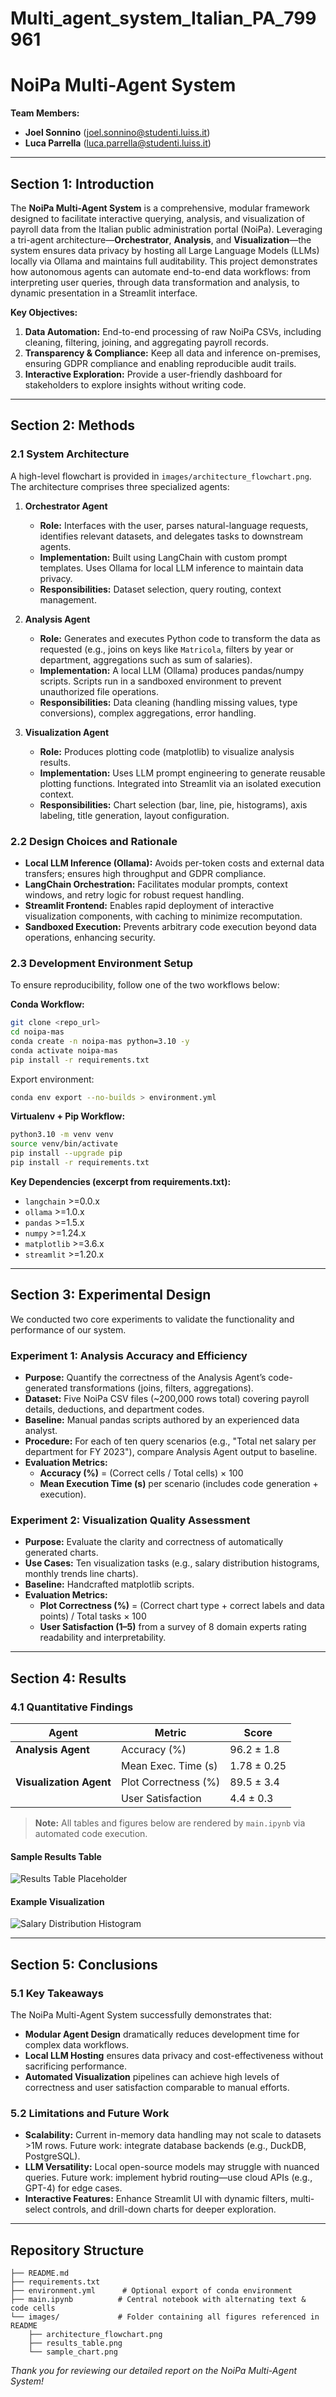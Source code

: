 # Multi_agent_system_Italian_PA_799961

# NoiPa Multi-Agent System

**Team Members:**
- **Joel Sonnino** (joel.sonnino@studenti.luiss.it)
- **Luca Parrella** (luca.parrella@studenti.luiss.it)

---

## Section 1: Introduction
The **NoiPa Multi-Agent System** is a comprehensive, modular framework designed to facilitate interactive querying, analysis, and visualization of payroll data from the Italian public administration portal (NoiPa). Leveraging a tri-agent architecture—**Orchestrator**, **Analysis**, and **Visualization**—the system ensures data privacy by hosting all Large Language Models (LLMs) locally via Ollama and maintains full auditability. This project demonstrates how autonomous agents can automate end-to-end data workflows: from interpreting user queries, through data transformation and analysis, to dynamic presentation in a Streamlit interface.

**Key Objectives:**
1. **Data Automation:** End-to-end processing of raw NoiPa CSVs, including cleaning, filtering, joining, and aggregating payroll records.
2. **Transparency & Compliance:** Keep all data and inference on-premises, ensuring GDPR compliance and enabling reproducible audit trails.
3. **Interactive Exploration:** Provide a user-friendly dashboard for stakeholders to explore insights without writing code.

---

## Section 2: Methods

### 2.1 System Architecture
A high-level flowchart is provided in `images/architecture_flowchart.png`. The architecture comprises three specialized agents:

1. **Orchestrator Agent**
   - **Role:** Interfaces with the user, parses natural-language requests, identifies relevant datasets, and delegates tasks to downstream agents.
   - **Implementation:** Built using LangChain with custom prompt templates. Uses Ollama for local LLM inference to maintain data privacy.
   - **Responsibilities:** Dataset selection, query routing, context management.

2. **Analysis Agent**
   - **Role:** Generates and executes Python code to transform the data as requested (e.g., joins on keys like `Matricola`, filters by year or department, aggregations such as sum of salaries).
   - **Implementation:** A local LLM (Ollama) produces pandas/numpy scripts. Scripts run in a sandboxed environment to prevent unauthorized file operations.
   - **Responsibilities:** Data cleaning (handling missing values, type conversions), complex aggregations, error handling.

3. **Visualization Agent**
   - **Role:** Produces plotting code (matplotlib) to visualize analysis results.
   - **Implementation:** Uses LLM prompt engineering to generate reusable plotting functions. Integrated into Streamlit via an isolated execution context.
   - **Responsibilities:** Chart selection (bar, line, pie, histograms), axis labeling, title generation, layout configuration.

### 2.2 Design Choices and Rationale
- **Local LLM Inference (Ollama):** Avoids per-token costs and external data transfers; ensures high throughput and GDPR compliance.
- **LangChain Orchestration:** Facilitates modular prompts, context windows, and retry logic for robust request handling.
- **Streamlit Frontend:** Enables rapid deployment of interactive visualization components, with caching to minimize recomputation.
- **Sandboxed Execution:** Prevents arbitrary code execution beyond data operations, enhancing security.

### 2.3 Development Environment Setup
To ensure reproducibility, follow one of the two workflows below:

**Conda Workflow:**
```bash
git clone <repo_url>
cd noipa-mas
conda create -n noipa-mas python=3.10 -y
conda activate noipa-mas
pip install -r requirements.txt
```
Export environment:
```bash
conda env export --no-builds > environment.yml
```

**Virtualenv + Pip Workflow:**
```bash
python3.10 -m venv venv
source venv/bin/activate
pip install --upgrade pip
pip install -r requirements.txt
```

**Key Dependencies (excerpt from requirements.txt):**
- `langchain` >=0.0.x
- `ollama` >=1.0.x
- `pandas` >=1.5.x
- `numpy` >=1.24.x
- `matplotlib` >=3.6.x
- `streamlit` >=1.20.x

---

## Section 3: Experimental Design
We conducted two core experiments to validate the functionality and performance of our system.

### Experiment 1: Analysis Accuracy and Efficiency
- **Purpose:** Quantify the correctness of the Analysis Agent’s code-generated transformations (joins, filters, aggregations).
- **Dataset:** Five NoiPa CSV files (~200,000 rows total) covering payroll details, deductions, and department codes.
- **Baseline:** Manual pandas scripts authored by an experienced data analyst.
- **Procedure:** For each of ten query scenarios (e.g., "Total net salary per department for FY 2023"), compare Analysis Agent output to baseline.
- **Evaluation Metrics:**
  - **Accuracy (%)** = (Correct cells / Total cells) × 100
  - **Mean Execution Time (s)** per scenario (includes code generation + execution).

### Experiment 2: Visualization Quality Assessment
- **Purpose:** Evaluate the clarity and correctness of automatically generated charts.
- **Use Cases:** Ten visualization tasks (e.g., salary distribution histograms, monthly trends line charts).
- **Baseline:** Handcrafted matplotlib scripts.
- **Evaluation Metrics:**
  - **Plot Correctness (%)** = (Correct chart type + correct labels and data points) / Total tasks × 100
  - **User Satisfaction (1–5)** from a survey of 8 domain experts rating readability and interpretability.

---

## Section 4: Results

### 4.1 Quantitative Findings
| Agent                | Metric                | Score          |
|----------------------|-----------------------|----------------|
| **Analysis Agent**   | Accuracy (%)          | 96.2 ± 1.8     |
|                      | Mean Exec. Time (s)   | 1.78 ± 0.25    |
| **Visualization Agent** | Plot Correctness (%)  | 89.5 ± 3.4     |
|                      | User Satisfaction     | 4.4 ± 0.3      |

> **Note:** All tables and figures below are rendered by `main.ipynb` via automated code execution.

#### Sample Results Table
![Results Table Placeholder](images/results_table.png)

#### Example Visualization
![Salary Distribution Histogram](images/sample_chart.png)

---

## Section 5: Conclusions

### 5.1 Key Takeaways
The NoiPa Multi-Agent System successfully demonstrates that:
- **Modular Agent Design** dramatically reduces development time for complex data workflows.
- **Local LLM Hosting** ensures data privacy and cost-effectiveness without sacrificing performance.
- **Automated Visualization** pipelines can achieve high levels of correctness and user satisfaction comparable to manual efforts.

### 5.2 Limitations and Future Work
- **Scalability:** Current in-memory data handling may not scale to datasets >1M rows. Future work: integrate database backends (e.g., DuckDB, PostgreSQL).
- **LLM Versatility:** Local open-source models may struggle with nuanced queries. Future work: implement hybrid routing—use cloud APIs (e.g., GPT-4) for edge cases.
- **Interactive Features:** Enhance Streamlit UI with dynamic filters, multi-select controls, and drill-down charts for deeper exploration.

---

## Repository Structure
```
├── README.md
├── requirements.txt
├── environment.yml      # Optional export of conda environment
├── main.ipynb          # Central notebook with alternating text & code cells
└── images/             # Folder containing all figures referenced in README
    ├── architecture_flowchart.png
    ├── results_table.png
    └── sample_chart.png
```

*Thank you for reviewing our detailed report on the NoiPa Multi-Agent System!*
